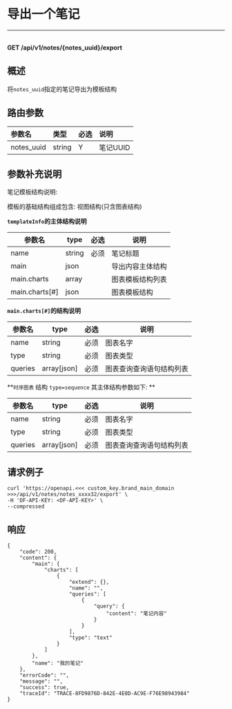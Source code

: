 # 导出一个笔记

---

<br />**GET /api/v1/notes/\{notes_uuid\}/export**

## 概述
将`notes_uuid`指定的笔记导出为模板结构




## 路由参数

| 参数名        | 类型     | 必选   | 说明              |
|:-----------|:-------|:-----|:----------------|
| notes_uuid | string | Y | 笔记UUID<br> |


## 参数补充说明


笔记模板结构说明:

模板的基础结构组成包含: 视图结构(只含图表结构)

**`templateInfo`的主体结构说明**

|  参数名                |   type  | 必选  |          说明          |
|-----------------------|----------|----|------------------------|
|name             |string | 必须 |  笔记标题 |
|main             |json |  |  导出内容主体结构 |
|main.charts             |array |  |  图表模板结构列表 |
|main.charts[#]             |json |  |  图表模板结构 |

**`main.charts[#]`的结构说明**

|  参数名                |   type  | 必选  |          说明          |
|-----------------------|----------|----|------------------------|
|name             |string | 必须 |  图表名字 |
|type             |string | 必须 |  图表类型 |
|queries             |array[json] | 必须 |  图表查询查询语句结构列表 |

**`时序图表` 结构 `type=sequence` 其主体结构参数如下: **

|  参数名                |   type  | 必选  |          说明          |
|-----------------------|----------|----|------------------------|
|name             |string | 必须 |  图表名字 |
|type             |string | 必须 |  图表类型 |
|queries             |array[json] | 必须 |  图表查询查询语句结构列表 |




## 请求例子
```shell
curl 'https://openapi.<<< custom_key.brand_main_domain >>>/api/v1/notes/notes_xxxx32/export' \
-H 'DF-API-KEY: <DF-API-KEY>' \
--compressed 
```




## 响应
```shell
{
    "code": 200,
    "content": {
        "main": {
            "charts": [
                {
                    "extend": {},
                    "name": "",
                    "queries": [
                        {
                            "query": {
                                "content": "笔记内容"
                            }
                        }
                    ],
                    "type": "text"
                }
            ]
        },
        "name": "我的笔记"
    },
    "errorCode": "",
    "message": "",
    "success": true,
    "traceId": "TRACE-8FD9876D-842E-4E0D-AC9E-F76E98943984"
} 
```




